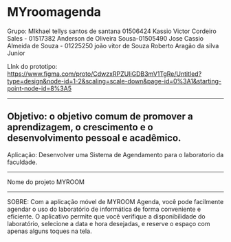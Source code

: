 # MYroomagenda
Grupo: 
MIkhael tellys santos de santana 01506424
Kassio Victor Cordeiro Sales - 01517382
Anderson de Oliveira Sousa-01505490
Jose Cassio Almeida de Souza - 01225250
joão vitor de Souza
Roberto Aragão da silva Junior

LInk do prototipo: https://www.figma.com/proto/CdwzxRPZUIiGDB3mV1TgRe/Untitled?type=design&node-id=1-2&scaling=scale-down&page-id=0%3A1&starting-point-node-id=8%3A5


-----------------------------------------------------------------------------------
Objetivo: o objetivo comum de promover a aprendizagem, o crescimento e o desenvolvimento pessoal e acadêmico. 
----------------------------------------------------------------------------------

Aplicação: Desenvolver uma Sistema de Agendamento para o laboratorio da faculdade.

---------------------------------------------------------------------------------
Nome do projeto MYROOM

----------------------------------------------------------------------------------

SOBRE:
Com a aplicação móvel de MYROOM Agenda, você pode facilmente agendar o uso do laboratório de informática de forma conveniente e eficiente. O aplicativo permite que você verifique a disponibilidade do laboratório, selecione a data e hora desejadas, e reserve o espaço com apenas alguns toques na tela.
